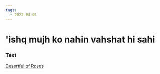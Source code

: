 ```yaml
---
tags:
  - 2022-04-01
---
```

# 'ishq mujh ko nahin vahshat hi sahi

### Text
[Desertful of Roses](http://www.columbia.edu/itc/mealac/pritchett/00ghalib/148/index_148.html)

